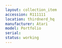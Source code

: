 ```yaml
---
layout: collection_item
accession: R111111
location: thirdnerd_hq
manufacturer: Atari
model: Portfolio
serial: 
status: working
---
```


